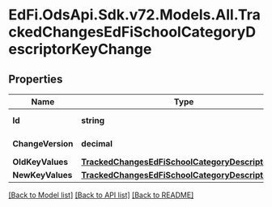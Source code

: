 # EdFi.OdsApi.Sdk.v72.Models.All.TrackedChangesEdFiSchoolCategoryDescriptorKeyChange

## Properties

Name | Type | Description | Notes
------------ | ------------- | ------------- | -------------
**Id** | **string** | Resource identifier | [optional] 
**ChangeVersion** | **decimal** | Change version | [optional] 
**OldKeyValues** | [**TrackedChangesEdFiSchoolCategoryDescriptorKey**](TrackedChangesEdFiSchoolCategoryDescriptorKey.md) |  | [optional] 
**NewKeyValues** | [**TrackedChangesEdFiSchoolCategoryDescriptorKey**](TrackedChangesEdFiSchoolCategoryDescriptorKey.md) |  | [optional] 

[[Back to Model list]](../../README.md#documentation-for-models) [[Back to API list]](../../README.md#documentation-for-api-endpoints) [[Back to README]](../../README.md)

